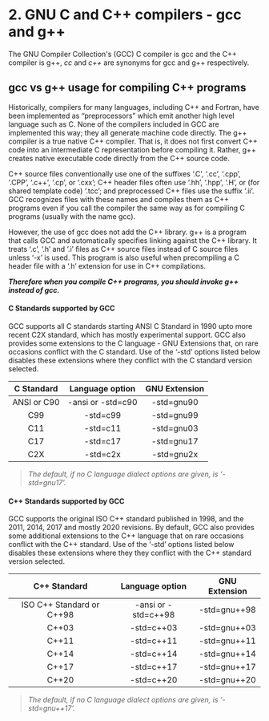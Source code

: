 # 2. GNU C and C++ compilers - gcc and g++

The GNU Compiler Collection's (GCC) C compiler is gcc and the C++ compiler is g++, *cc* and *c++* are synonyms for gcc and g++ respectively.   

## gcc vs g++ usage for compiling C++ programs

Historically, compilers for many languages, including C++ and Fortran, have been implemented as “preprocessors” which emit another high level language such as C. None of the compilers included in GCC are implemented this way; they all generate machine code directly. The g++ compiler is a true native C++ compiler. That is, it does not first convert C++ code into an intermediate C representation before compiling it. Rather, g++ creates native executable code directly from the C++ source code.

C++ source files conventionally use one of the suffixes ‘.C’, ‘.cc’, ‘.cpp’, ‘.CPP’, ‘.c++’, ‘.cp’, or ‘.cxx’; C++ header files often use ‘.hh’, ‘.hpp’, ‘.H’, or (for shared template code) ‘.tcc’; and preprocessed C++ files use the suffix ‘.ii’. GCC recognizes files with these names and compiles them as C++ programs even if you call the compiler the same way as
for compiling C programs (usually with the name gcc).

However, the use of gcc does not add the C++ library. g++ is a program that calls GCC and automatically specifies linking against the C++ library. It treats ‘.c’, ‘.h’ and ‘.i’ files
as C++ source files instead of C source files unless ‘-x’ is used. This program is also useful when precompiling a C header file with a ‘.h’ extension for use in C++ compilations.

***Therefore when you compile C++ programs, you should invoke g++ instead of gcc.***

#### C Standards supported by GCC

GCC supports all C standards starting ANSI C Standard in 1990 upto more recent C2X standard, which has mostly experimental support. GCC also provides some extensions to the C language - GNU Extensions that, on rare occasions conflict with the C standard. Use of the ‘-std’ options listed below disables these extensions where they conflict with the C standard version selected.

|  C Standard |  Language option  | GNU Extension |
|:-----------:|:-----------------:|:-------------:|
| ANSI or C90 | -ansi or -std=c90 |  -std=gnu90   |
|     C99     |      -std=c99     |  -std=gnu99   |
|     C11     |      -std=c11     |  -std=gnu03   |
|     C17     |      -std=c17     |  -std=gnu17   |
|     C2X     |      -std=c2x     |  -std=gnu2x   |

> *The default, if no C language dialect options are given, is ‘-std=gnu17’.*

#### C++ Standards supported by GCC

GCC supports the original ISO C++ standard published in 1998, and the 2011, 2014, 2017 and mostly 2020 revisions. By default, GCC also provides some additional extensions to the C++ language that on rare occasions conflict with the C++ standard. Use of the ‘-std’ options listed below disables these extensions where they they conflict with the C++ standard version selected.

|        C++ Standard       |   Language option   | GNU Extension |
|:-------------------------:|:-------------------:|---------------|
| ISO C++ Standard or C++98 | -ansi or -std=c++98 | -std=gnu++98  |
|           C++03           |      -std=c++03     | -std=gnu++03  |
|           C++11           |      -std=c++11     | -std=gnu++11  |
|           C++14           |      -std=c++14     | -std=gnu++14  |
|           C++17           |      -std=c++17     | -std=gnu++17  |
|           C++20           |      -std=c++20     | -std=gnu++20  |

> *The default, if no C language dialect options are given, is ‘-std=gnu++17’.*
